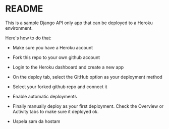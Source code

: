 # README

This is a sample Django API only app that can be deployed to a Heroku environment.

Here's how to do that:

* Make sure you have a Heroku account

* Fork this repo to your own github account

* Login to the Heroku dashboard and create a new app

* On the deploy tab, select the GitHub option as your deployment method

* Select your forked github repo and connect it

* Enable automatic deployments

* Finally manually deploy as your first deployment.  Check the Overview or Activity tabs to make sure it deployed ok.

* Uspela sam da hostam 
